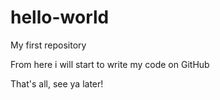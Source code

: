# hello-world
My first repository 


From here i will start to write my code on GitHub

That's all, see ya later!
